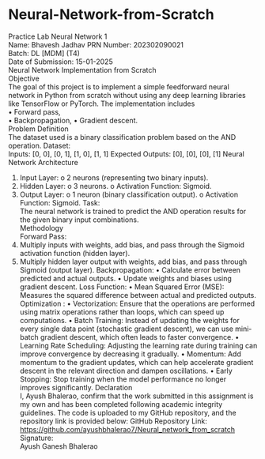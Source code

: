 # Neural-Network-from-Scratch

Practice Lab Neural Network 1  
Name: Bhavesh Jadhav
PRN Number: 202302090021  
Batch: DL [MDM] (T4)  
Date of Submission: 15-01-2025   
Neural Network Implementation from Scratch  
Objective  
The goal of this project is to implement a simple feedforward neural network in Python from scratch without 
using any deep learning libraries like TensorFlow or PyTorch. The implementation includes  
• Forward pass,  
• Backpropagation, 
• Gradient descent.  
Problem Definition  
The dataset used is a binary classification problem based on the AND operation. 
Dataset:  
Inputs: 
[0, 0], [0, 1], [1, 0], [1, 1] 
Expected Outputs: 
[0], [0], [0], [1] 
Neural Network Architecture 
1. Input Layer: 
o 2 neurons (representing two binary inputs). 
2. Hidden Layer: 
o 3 neurons. 
o Activation Function: Sigmoid. 
3. Output Layer: 
o 1 neuron (binary classification output). 
o Activation Function: Sigmoid. 
Task:  
The neural network is trained to predict the AND operation results for the given binary input combinations.  
Methodology  
Forward Pass: 
1. Multiply inputs with weights, add bias, and pass through the Sigmoid activation function (hidden 
layer). 
2. Multiply hidden layer output with weights, add bias, and pass through Sigmoid (output layer). 
Backpropagation: 
• Calculate error between predicted and actual outputs. 
• Update weights and biases using gradient descent. 
Loss Function: 
• Mean Squared Error (MSE): Measures the squared difference between actual and predicted 
outputs. 
Optimization : 
• Vectorization: Ensure that the operations are performed using matrix operations rather than loops, 
which can speed up computations. 
• Batch Training: Instead of updating the weights for every single data point (stochastic gradient 
descent), we can use mini-batch gradient descent, which often leads to faster convergence. 
• Learning Rate Scheduling: Adjusting the learning rate during training can improve convergence by 
decreasing it gradually. 
• Momentum: Add momentum to the gradient updates, which can help accelerate gradient descent in 
the relevant direction and dampen oscillations. 
• Early Stopping: Stop training when the model performance no longer improves significantly. 
Declaration  
I, Ayush Bhalerao, confirm that the work submitted in this assignment is my own and has been 
completed following academic integrity guidelines. The code is uploaded to my GitHub repository, and 
the repository link is provided below: GitHub Repository Link:   
https://github.com/ayushbhalerao7/Neural_network_from_scratch  
Signature:  
Ayush Ganesh Bhalerao 
